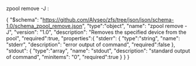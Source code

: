 zpool remove -J :

{
    "$schema": "https://github.com/Alyseo/zfs/tree/json/json/schema-1.0/schema_zpool_remove.json",
    "type":"object",
    "name": "zpool remove -J",
    "version": "1.0",
    "description": "Removes the specified device from the pool",
    "required":true,
    "properties":{
        "stderr": {
            "type":"string",
            "name": "stderr",
            "description": "error output of command",
            "required":false
        },
        "stdout": {
            "type":"array",
            "name": "stdout",
            "description": "standard output of command",
            "minitems": "0",
            "required":true
        }
    }
}